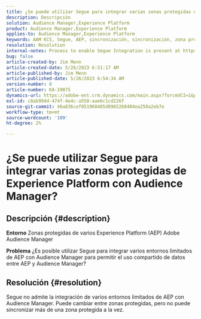 ```yaml
---
title: ¿Se puede utilizar Segue para integrar varias zonas protegidas de Experience Platform con Audience Manager?
description: Descripción
solution: Audience Manager,Experience Platform
product: Audience Manager,Experience Platform
applies-to: Audience Manager,Experience Platform
keywords: AAM KCS, Segue, AEP, sincronización, sincronización, zona protegida, preguntas frecuentes, integrar varias zonas protegidas de Experience Platform, Adobe Audience Manager, Adobe Experience Platform
resolution: Resolution
internal-notes: Process to enable Segue Integration is present at https://wiki.corp.adobe.com/pages/viewpage.action?spaceKey=supportdelivery&title=AEP+Segments+not+Populating+in+AAM internal link.
bug: false
article-created-by: Jim Menn
article-created-date: 5/26/2023 6:51:17 AM
article-published-by: Jim Menn
article-published-date: 5/26/2023 6:54:34 AM
version-number: 8
article-number: KA-19075
dynamics-url: https://adobe-ent.crm.dynamics.com/main.aspx?forceUCI=1&pagetype=entityrecord&etn=knowledgearticle&id=9f488cb4-91fb-ed11-8849-6045bd0065b6
exl-id: c8ab994d-474f-4e4c-a550-aae6c1cd226f
source-git-commit: 46a836cef051968405d8965268404ea258a2eb7e
workflow-type: tm+mt
source-wordcount: '109'
ht-degree: 2%

---
```


# ¿Se puede utilizar Segue para integrar varias zonas protegidas de Experience Platform con Audience Manager?

## Descripción {#description}


<b>Entorno</b>
Zonas protegidas de varios Experience Platform (AEP) Adobe Audience Manager

<b>Problema</b>
¿Es posible utilizar Segue para integrar varios entornos limitados de AEP con Audience Manager para permitir el uso compartido de datos entre AEP y Audience Manager?


## Resolución {#resolution}


Segue no admite la integración de varios entornos limitados de AEP con Audience Manager. Puede cambiar entre zonas protegidas, pero no puede sincronizar más de una zona protegida a la vez.
